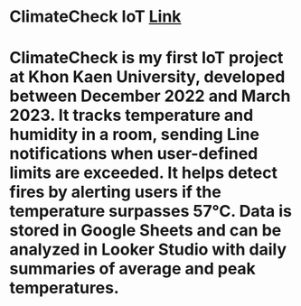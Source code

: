 # **ClimateCheck IoT** [Link](https://pathanink.itch.io/finn-escape-from-atlantis)
# ClimateCheck is my first IoT project at Khon Kaen University, developed between December 2022 and March 2023. It tracks temperature and humidity in a room, sending Line notifications when user-defined limits are exceeded. It helps detect fires by alerting users if the temperature surpasses 57°C. Data is stored in Google Sheets and can be analyzed in Looker Studio with daily summaries of average and peak temperatures.
